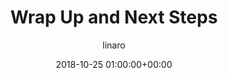 ---
author: linaro
categories:
- events
- attended
- ats-2018
comments: false
event: ats-2018
date: '2018-10-25 01:00:00+00:00'
image:
  featured: true
  path: /assets/images/content/ats-2018-wrap-up.png
layout: resource-post
title: 'Wrap Up and Next Steps'
youtube_video_url: https://www.youtube.com/watch?v=h7s-OmBlVuQ
---